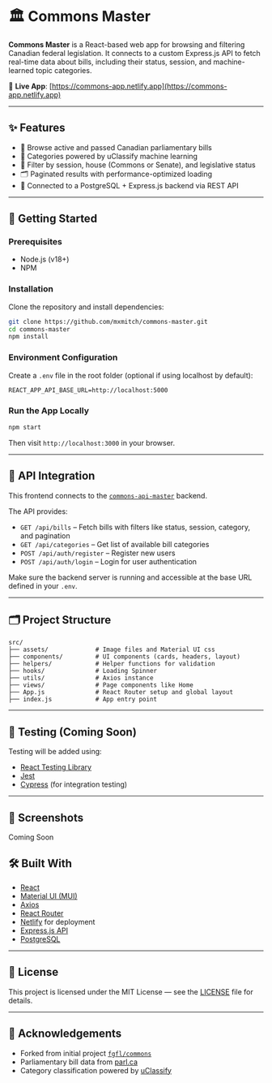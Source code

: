 # 🏛️ Commons Master

**Commons Master** is a React-based web app for browsing and filtering Canadian federal legislation. It connects to a custom Express.js API to fetch real-time data about bills, including their status, session, and machine-learned topic categories.

🔗 **Live App**: [https://commons-app.netlify.app](https://commons-app.netlify.app)

---

## ✨ Features

- 📜 Browse active and passed Canadian parliamentary bills  
- 🧠 Categories powered by uClassify machine learning  
- 🧭 Filter by session, house (Commons or Senate), and legislative status  
- 🗂️ Paginated results with performance-optimized loading  
- 🧪 Connected to a PostgreSQL + Express.js backend via REST API  

---

## 🚀 Getting Started

### Prerequisites

- Node.js (v18+)
- NPM

### Installation

Clone the repository and install dependencies:

```bash
git clone https://github.com/mxmitch/commons-master.git
cd commons-master
npm install
```

### Environment Configuration

Create a `.env` file in the root folder (optional if using localhost by default):

```env
REACT_APP_API_BASE_URL=http://localhost:5000
```

### Run the App Locally

```bash
npm start
```

Then visit `http://localhost:3000` in your browser.

---

## 🔌 API Integration

This frontend connects to the [`commons-api-master`](https://github.com/mxmitch/commons-api-master) backend.

The API provides:

- `GET /api/bills` – Fetch bills with filters like status, session, category, and pagination
- `GET /api/categories` – Get list of available bill categories
- `POST /api/auth/register` – Register new users
- `POST /api/auth/login` – Login for user authentication

Make sure the backend server is running and accessible at the base URL defined in your `.env`.

---

## 🗂️ Project Structure

```
src/
├── assets/             # Image files and Material UI css
├── components/         # UI components (cards, headers, layout)
├── helpers/            # Helper functions for validation
├── hooks/              # Loading Spinner
├── utils/              # Axios instance
├── views/              # Page components like Home
├── App.js              # React Router setup and global layout
├── index.js            # App entry point
```

---

## 🧪 Testing (Coming Soon)

Testing will be added using:

- [React Testing Library](https://testing-library.com/docs/react-testing-library/intro/)
- [Jest](https://jestjs.io/)
- [Cypress](https://www.cypress.io/) (for integration testing)

---

## 📸 Screenshots

Coming Soon

## 🛠️ Built With

- [React](https://reactjs.org/)
- [Material UI (MUI)](https://mui.com/)
- [Axios](https://axios-http.com/)
- [React Router](https://reactrouter.com/)
- [Netlify](https://www.netlify.com/) for deployment
- [Express.js API](https://github.com/mxmitch/commons-api-master)
- [PostgreSQL](https://www.postgresql.org/)

---

## 📜 License

This project is licensed under the MIT License — see the [LICENSE](./LICENSE) file for details.

---

## 🙌 Acknowledgements

- Forked from initial project [`fgfl/commons`](https://github.com/fgfl/commons)
- Parliamentary bill data from [parl.ca](https://www.parl.ca/)
- Category classification powered by [uClassify](https://uclassify.com/)
